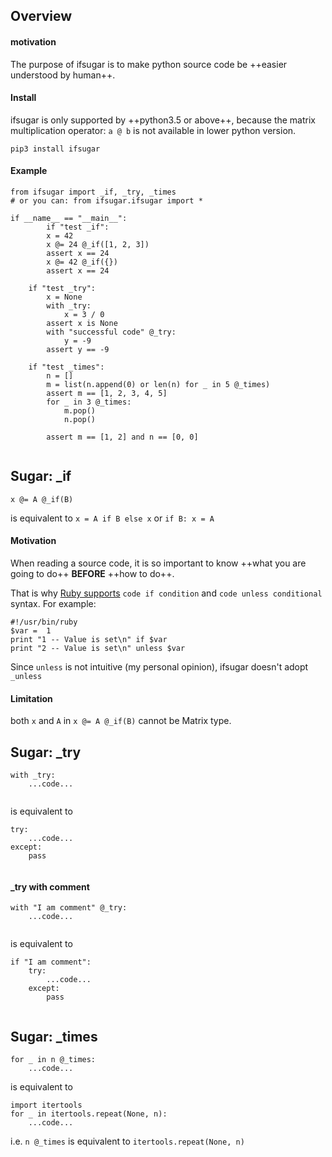 ## Overview
#### motivation
The purpose of ifsugar is to make python source code be ++easier understood by human++.

#### Install
ifsugar is only supported by ++python3.5 or above++, because the matrix multiplication operator: `a @ b` is not available in lower python version.

`pip3 install ifsugar`

#### Example
```
from ifsugar import _if, _try, _times
# or you can: from ifsugar.ifsugar import *

if __name__ == "__main__":
        if "test _if":
        x = 42
        x @= 24 @_if([1, 2, 3])
        assert x == 24
        x @= 42 @_if({})
        assert x == 24

    if "test _try":
        x = None
        with _try:
            x = 3 / 0
        assert x is None
        with "successful code" @_try:
            y = -9
        assert y == -9

    if "test _times":
        n = []
        m = list(n.append(0) or len(n) for _ in 5 @_times)
        assert m == [1, 2, 3, 4, 5]
        for _ in 3 @_times:
            m.pop()
            n.pop()

        assert m == [1, 2] and n == [0, 0]
        
```

## Sugar: _if
```
x @= A @_if(B)
```
is equivalent to `x = A if B else x` or `if B: x = A`
#### Motivation
When reading a source code, it is so important to know ++what you are going to do++ **BEFORE** ++how to do++.

That is why [Ruby supports](https://www.tutorialspoint.com/ruby/ruby_if_else.htm) `code if condition` and `code unless conditional` syntax. For example:
```
#!/usr/bin/ruby
$var =  1
print "1 -- Value is set\n" if $var
print "2 -- Value is set\n" unless $var
```

Since `unless` is not intuitive (my personal opinion), ifsugar doesn't adopt `_unless`

#### Limitation
both `x` and `A` in `x @= A @_if(B)` cannot be Matrix type.

## Sugar: _try
```
with _try:
    ...code...
    
```
is equivalent to
```
try:
    ...code...
except:
    pass
    
```

#### _try with comment
```
with "I am comment" @_try:
    ...code...
    
```
is equivalent to
```
if "I am comment":
    try:
        ...code...
    except:
        pass
    
```

## Sugar: _times
```
for _ in n @_times:
    ...code...
```
is equivalent to
```
import itertools
for _ in itertools.repeat(None, n):
    ...code...
```

i.e. `n @_times` is equivalent to `itertools.repeat(None, n)`

